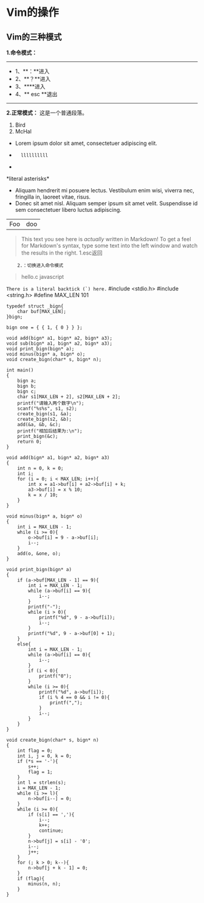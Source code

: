 # Vim的操作
## Vim的三种模式
**1.命令模式：**
***
* 1、**：**进入
* 2、**？**进入
* 3、**\**进入
* 4、** esc **退出

***
**2.正常模式：**
这是一个普通段落。

1.  Bird
1.  McHal

*   Lorem ipsum dolor sit amet, consectetuer adipiscing elit.
*		llllllllll
*		

\*literal asterisks\*

*    Aliquam hendrerit mi posuere lectus. Vestibulum enim wisi,
    viverra nec, fringilla in, laoreet vitae, risus.
*   Donec sit amet nisl. Aliquam semper ipsum sit amet velit.
    Suspendisse id sem consectetuer libero luctus adipiscing.
<table>
    <tr>
        <td>Foo</td>
        <td>doo</td>
    </tr>
</table>

> This text you see here is *actually* written in Markdown! To get a feel for Markdown's syntax, type some text into the left window and watch the results in the right.
        1.esc返回
    
        2.：切换进入命令模式
> hello.c javascript

``There is a literal backtick (`) here.``
    #include <stdio.h>
    #include <string.h>
    #define MAX_LEN		101
    
    typedef struct _bign{
        char buf[MAX_LEN];
    }bign;
    
    bign one = { { 1, { 0 } } };
    
    void add(bign* a1, bign* a2, bign* a3);
    void sub(bign* a1, bign* a2, bign* a3);
    void print_bign(bign* a);
    void minus(bign* a, bign* o);
    void create_bign(char* s, bign* n);
    
    int main()
    {
        bign a;
        bign b;
        bign c;
        char s1[MAX_LEN + 2], s2[MAX_LEN + 2];
        printf("请输入两个数字\n");
        scanf("%s%s", s1, s2);
        create_bign(s1, &a);
        create_bign(s2, &b);
        add(&a, &b, &c);
        printf("相加后结果为:\n");
        print_bign(&c);
        return 0;
    }
    
    void add(bign* a1, bign* a2, bign* a3)
    {
        int n = 0, k = 0;
        int i;
        for (i = 0; i < MAX_LEN; i++){
            int x = a1->buf[i] + a2->buf[i] + k;
            a3->buf[i] = x % 10;
            k = x / 10;
        }
    }
    
    void minus(bign* a, bign* o)
    {
        int i = MAX_LEN - 1;
        while (i >= 0){
            o->buf[i] = 9 - a->buf[i];
            i--;
        }
        add(o, &one, o);
    }
    
    void print_bign(bign* a)
    {
        if (a->buf[MAX_LEN - 1] == 9){
            int i = MAX_LEN - 1;
            while (a->buf[i] == 9){
                i--;
            }
            printf("-");
            while (i > 0){
                printf("%d", 9 - a->buf[i]);
                i--;
            }
            printf("%d", 9 - a->buf[0] + 1);
        }
        else{
            int i = MAX_LEN - 1;
            while (a->buf[i] == 0){
                i--;
            }
            if (i < 0){
                printf("0");
            }
            while (i >= 0){
                printf("%d", a->buf[i]);
                if (i % 4 == 0 && i != 0){
                    printf(",");
                }
                i--;
            }
        }
    }
    
    void create_bign(char* s, bign* n)
    {
        int flag = 0;
        int i, j = 0, k = 0;
        if (*s == '-'){
            s++;
            flag = 1;
        }
        int l = strlen(s);
        i = MAX_LEN - 1;
        while (i >= l){
            n->buf[i--] = 0;
        }
        while (i >= 0){
            if (s[i] == ','){
                i--;
                k++;
                continue;
            }
            n->buf[j] = s[i] - '0';
            i--;
            j++;
        }
        for (; k > 0; k--){
            n->buf[j + k - 1] = 0;
        }
        if (flag){
            minus(n, n);
        }
    } 
    
    
    
    
    
    
    
